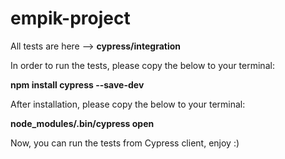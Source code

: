 # empik-project
All tests are here --> **cypress/integration**

In order to run the tests, please copy the below to your terminal:

**npm install cypress --save-dev**

After installation, please copy the below to your terminal:

**node_modules/.bin/cypress open**

Now, you can run the tests from Cypress client, enjoy :)
